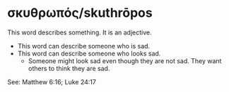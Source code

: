 # σκυθρωπός/skuthrōpos
This word describes something. It is an adjective.

* This word can describe someone who is sad. 
* This word can describe someone who looks sad.
    * Someone might look sad even though they are not sad. They want others to think they are sad. 

See: Matthew 6:16; Luke 24:17
